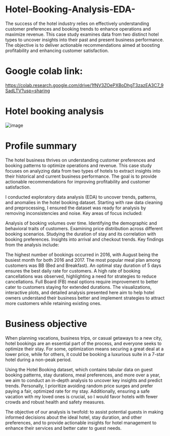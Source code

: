 # Hotel-Booking-Analysis-EDA-

The success of the hotel industry relies on effectively understanding customer preferences and booking trends to enhance operations and maximize revenue. This case study examines data from two distinct hotel types to uncover insights into their past and present business performance. The objective is to deliver actionable recommendations aimed at boosting profitability and enhancing customer satisfaction.

# Google colab link:

https://colab.research.google.com/drive/1fNV3ZOePXBoDhgT3zazEA3C7_9SadLTV?usp=sharing

# Hotel booking analysis

![image](https://github.com/user-attachments/assets/25936078-75cf-467f-b64c-fd9a7d11eb67)

# Profile summary

The hotel business thrives on understanding customer preferences and booking patterns to optimize operations and revenue. This case study focuses on analyzing data from two types of hotels to extract insights into their historical and current business performance. The goal is to provide actionable recommendations for improving profitability and customer satisfaction.

I conducted exploratory data analysis (EDA) to uncover trends, patterns, and anomalies in the hotel booking dataset. Starting with raw data cleaning and preprocessing, I ensured the dataset was ready for analysis by removing inconsistencies and noise. Key areas of focus included:

Analysis of booking volumes over time. Identifying the demographic and behavioral traits of customers. Examining price distribution across different booking scenarios. Studying the duration of stay and its correlation with booking preferences. Insights into arrival and checkout trends. Key findings from the analysis include:

The highest number of bookings occurred in 2016, with August being the busiest month for both 2016 and 2017. The most popular meal plan among customers was BB (Bed and Breakfast). An optimal stay duration of 5 days ensures the best daily rate for customers. A high rate of booking cancellations was observed, highlighting a need for strategies to reduce cancellations. Full Board (FB) meal options require improvement to better cater to customers staying for extended durations. The visualizations, interactive plots, and detailed analysis presented here aim to help hotel owners understand their business better and implement strategies to attract more customers while retaining existing ones.

# Business objective

When planning vacations, business trips, or casual getaways to a new city, hotel bookings are an essential part of the process, and everyone seeks to optimize their stay. For some, optimization means securing a great deal at a lower price, while for others, it could be booking a luxurious suite in a 7-star hotel during a non-peak period.

Using the Hotel Booking dataset, which contains tabular data on guest booking patterns, stay durations, meal preferences, and more over a year, we aim to conduct an in-depth analysis to uncover key insights and predict trends. Personally, I prioritize avoiding random price surges and prefer paying a fair, optimized rate for my stay. Additionally, ensuring a safe vacation with my loved ones is crucial, so I would favor hotels with fewer crowds and robust health and safety measures.

The objective of our analysis is twofold: to assist potential guests in making informed decisions about the ideal hotel, stay duration, and other preferences, and to provide actionable insights for hotel management to enhance their services and better cater to guest needs.

